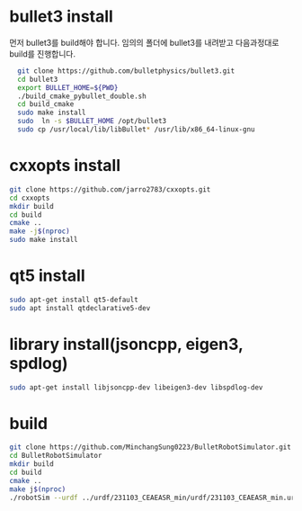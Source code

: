 # bullet3 install
먼저 bullet3를 build해야 합니다. 
임의의 폴더에 bullet3를 내려받고 다음과정대로 build를 진행합니다.
```bash
  git clone https://github.com/bulletphysics/bullet3.git
  cd bullet3  
  export BULLET_HOME=${PWD}
  ./build_cmake_pybullet_double.sh
  cd build_cmake
  sudo make install
  sudo  ln -s $BULLET_HOME /opt/bullet3
  sudo cp /usr/local/lib/libBullet* /usr/lib/x86_64-linux-gnu
```
# cxxopts install
```bash
git clone https://github.com/jarro2783/cxxopts.git
cd cxxopts
mkdir build
cd build
cmake ..
make -j$(nproc)
sudo make install
```

# qt5 install
```bash
sudo apt-get install qt5-default
sudo apt install qtdeclarative5-dev
```
# library install(jsoncpp, eigen3, spdlog)
```bash
sudo apt-get install libjsoncpp-dev libeigen3-dev libspdlog-dev
```


#  build

```bash
git clone https://github.com/MinchangSung0223/BulletRobotSimulator.git
cd BulletRobotSimulator
mkdir build
cd build
cmake ..
make j$(nproc)
./robotSim --urdf ../urdf/231103_CEAEASR_min/urdf/231103_CEAEASR_min.urdf --gui --control --qt
```




